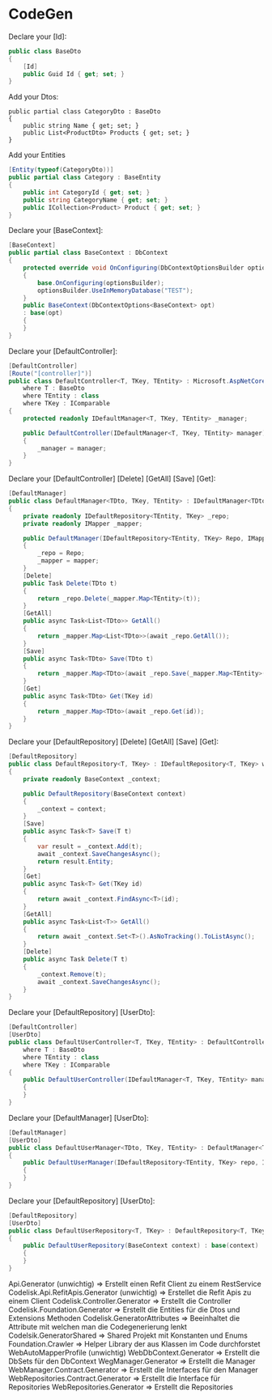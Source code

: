 # CodeGen

Declare your [Id]:

```csharp
public class BaseDto
{
    [Id]
    public Guid Id { get; set; }
}
``` 
Add your Dtos:

```csharp[Dto]
public partial class CategoryDto : BaseDto
{
    public string Name { get; set; }
    public List<ProductDto> Products { get; set; }
}
```

Add your Entities
```csharp
[Entity(typeof(CategoryDto))]
public partial class Category : BaseEntity
{
    public int CategoryId { get; set; }
    public string CategoryName { get; set; }
    public ICollection<Product> Product { get; set; }
}
```

Declare your [BaseContext]:

```csharp
[BaseContext]
public partial class BaseContext : DbContext
{
    protected override void OnConfiguring(DbContextOptionsBuilder optionsBuilder)
    {
        base.OnConfiguring(optionsBuilder);
        optionsBuilder.UseInMemoryDatabase("TEST");
    }
    public BaseContext(DbContextOptions<BaseContext> opt)
    : base(opt)
    {
    }
}
```

Declare your [DefaultController]:

```csharp
[DefaultController]
[Route("[controller]")]
public class DefaultController<T, TKey, TEntity> : Microsoft.AspNetCore.Mvc.Controller
    where T : BaseDto
    where TEntity : class
    where TKey : IComparable
{
    protected readonly IDefaultManager<T, TKey, TEntity> _manager;

    public DefaultController(IDefaultManager<T, TKey, TEntity> manager)
    {
        _manager = manager;
    }
}
```

Declare your [DefaultController] [Delete] [GetAll] [Save] [Get]:

```csharp
[DefaultManager]
public class DefaultManager<TDto, TKey, TEntity> : IDefaultManager<TDto,TKey,TEntity> where TDto : class where TEntity : class
{
    private readonly IDefaultRepository<TEntity, TKey> _repo;
    private readonly IMapper _mapper;

    public DefaultManager(IDefaultRepository<TEntity, TKey> Repo, IMapper mapper)
    {
        _repo = Repo;
        _mapper = mapper;
    }
    [Delete]
    public Task Delete(TDto t)
    {
        return _repo.Delete(_mapper.Map<TEntity>(t));
    }
    [GetAll]
    public async Task<List<TDto>> GetAll()
    {
        return _mapper.Map<List<TDto>>(await _repo.GetAll());
    }
    [Save]
    public async Task<TDto> Save(TDto t)
    {
        return _mapper.Map<TDto>(await _repo.Save(_mapper.Map<TEntity>(t)));
    }
    [Get]
    public async Task<TDto> Get(TKey id)
    {
        return _mapper.Map<TDto>(await _repo.Get(id));
    }
}
```

Declare your [DefaultRepository] [Delete] [GetAll] [Save] [Get]:

```csharp
[DefaultRepository]
public class DefaultRepository<T, TKey> : IDefaultRepository<T, TKey> where T : class
{
    private readonly BaseContext _context;

    public DefaultRepository(BaseContext context)
    {
        _context = context;
    }
    [Save]
    public async Task<T> Save(T t)
    {
        var result = _context.Add(t);
        await _context.SaveChangesAsync();
        return result.Entity;
    }
    [Get]
    public async Task<T> Get(TKey id)
    {
        return await _context.FindAsync<T>(id);
    }
    [GetAll]
    public async Task<List<T>> GetAll()
    {
        return await _context.Set<T>().AsNoTracking().ToListAsync();
    }
    [Delete]
    public async Task Delete(T t)
    {
        _context.Remove(t);
        await _context.SaveChangesAsync();
    }
}
```

Declare your [DefaultRepository] [UserDto]:

```csharp
[DefaultController]
[UserDto]
public class DefaultUserController<T, TKey, TEntity> : DefaultController<T, TKey, TEntity>
    where T : BaseDto
    where TEntity : class
    where TKey : IComparable
{
    public DefaultUserController(IDefaultManager<T, TKey, TEntity> manager) : base(manager)
    {
    }
}
```


Declare your [DefaultManager] [UserDto]:
```csharp
[DefaultManager]
[UserDto]
public class DefaultUserManager<TDto, TKey, TEntity> : DefaultManager<TDto, TKey, TEntity> where TDto : class where TEntity : class
{
    public DefaultUserManager(IDefaultRepository<TEntity, TKey> repo, IMapper mapper) : base(repo, mapper)
    {
    }
}
```

Declare your [DefaultRepository] [UserDto]:
```csharp
[DefaultRepository]
[UserDto]
public class DefaultUserRepository<T, TKey> : DefaultRepository<T, TKey> where T : class
{
    public DefaultUserRepository(BaseContext context) : base(context)
    {
    }
}
```

Api.Generator (unwichtig) => Erstellt einen Refit Client zu einem RestService
Codelisk.Api.RefitApis.Generator (unwichtig) => Erstellet die Refit Apis zu einem Client
Codelisk.Controller.Generator => Erstellt die Controller
Codelisk.Foundation.Generator => Erstellt die Entities für die Dtos und Extensions Methoden
Codelisk.GeneratorAttributes => Beeinhaltet die Attribute mit welchen man die Codegenerierung lenkt
Codelsik.GeneratorShared => Shared Projekt mit Konstanten und Enums
Foundation.Crawler => Helper Library der aus Klassen im Code durchforstet
WebAutoMapperProfile (unwichtig)
WebDbContext.Generator => Erstellt die DbSets für den DbContext
WegManager.Generator => Erstellt die Manager
WebManager.Contract.Generator => Erstellt die Interfaces für den Manager
WebRepositories.Contract.Generator => Erstellt die Interface für Repositories
WebRepositories.Generator => Erstellt die Repositories